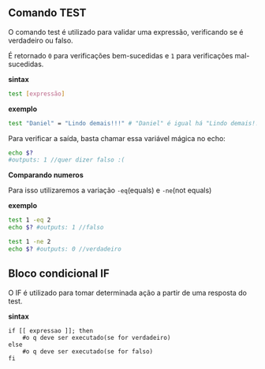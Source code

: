  ## Comando TEST

O comando test é utilizado para validar uma expressão, verificando se é verdadeiro ou falso.

É retornado `0` para verificações bem-sucedidas  e `1` para verificações mal-sucedidas.

**sintax**
```bash
test [expressão]
```
**exemplo**
```bash
test "Daniel" = "Lindo demais!!!" # "Daniel" é igual há "Lindo demais!!!"
```

Para verificar a saída, basta chamar essa variável mágica no echo:

```bash
echo $?
#outputs: 1 //quer dizer falso :(
```

**Comparando numeros**

 Para isso utilizaremos a variação `-eq`(equals) e `-ne`(not equals)


**exemplo**
```bash
test 1 -eq 2
echo $? #outputs: 1 //falso
```

```bash
test 1 -ne 2
echo $? #outputs: 0 //verdadeiro
```
 
 ## Bloco condicional IF

O IF é utilizado para tomar determinada ação a partir de uma resposta do test.

**sintax**
```shell
if [[ expressao ]]; then
    #o q deve ser executado(se for verdadeiro)
else
    #o q deve ser executado(se for falso)
fi
```